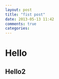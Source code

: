 ```yaml
---
layout: post
title: "fist post"
date: 2013-05-13 11:42
comments: true
categories: 
---
```


# Hello #
## Hello2 ##
